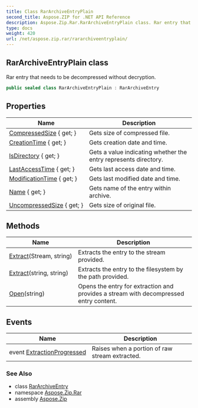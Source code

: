 ```yaml
---
title: Class RarArchiveEntryPlain
second_title: Aspose.ZIP for .NET API Reference
description: Aspose.Zip.Rar.RarArchiveEntryPlain class. Rar entry that needs to be decompressed without decryption
type: docs
weight: 420
url: /net/aspose.zip.rar/rararchiveentryplain/
---
```

## RarArchiveEntryPlain class

Rar entry that needs to be decompressed without decryption.

```csharp
public sealed class RarArchiveEntryPlain : RarArchiveEntry
```

## Properties

| Name | Description |
| --- | --- |
| [CompressedSize](../../aspose.zip.rar/rararchiveentry/compressedsize/) { get; } | Gets size of compressed file. |
| [CreationTime](../../aspose.zip.rar/rararchiveentry/creationtime/) { get; } | Gets creation date and time. |
| [IsDirectory](../../aspose.zip.rar/rararchiveentry/isdirectory/) { get; } | Gets a value indicating whether the entry represents directory. |
| [LastAccessTime](../../aspose.zip.rar/rararchiveentry/lastaccesstime/) { get; } | Gets last access date and time. |
| [ModificationTime](../../aspose.zip.rar/rararchiveentry/modificationtime/) { get; } | Gets last modified date and time. |
| [Name](../../aspose.zip.rar/rararchiveentry/name/) { get; } | Gets name of the entry within archive. |
| [UncompressedSize](../../aspose.zip.rar/rararchiveentry/uncompressedsize/) { get; } | Gets size of original file. |

## Methods

| Name | Description |
| --- | --- |
| [Extract](../../aspose.zip.rar/rararchiveentry/extract/)(Stream, string) | Extracts the entry to the stream provided. |
| [Extract](../../aspose.zip.rar/rararchiveentry/extract/)(string, string) | Extracts the entry to the filesystem by the path provided. |
| [Open](../../aspose.zip.rar/rararchiveentry/open/)(string) | Opens the entry for extraction and provides a stream with decompressed entry content. |

## Events

| Name | Description |
| --- | --- |
| event [ExtractionProgressed](../../aspose.zip.rar/rararchiveentry/extractionprogressed/) | Raises when a portion of raw stream extracted. |

### See Also

* class [RarArchiveEntry](../rararchiveentry/)
* namespace [Aspose.Zip.Rar](../../aspose.zip.rar/)
* assembly [Aspose.Zip](../../)


